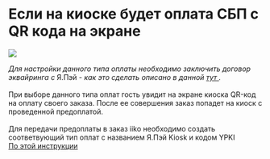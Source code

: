 # Если на киоске будет оплата СБП с QR кода на экране

![](https://optim.tildacdn.com/tild6663-6533-4838-b532-666237363338/-/resize/360x/-/format/webp/file_11.png.webp)

_Для настройки данного типа оплаты необходимо заключить договор эквайринга с_ Я.Пэй _- как это сделать описано в данной_ [_тут_ ](https://app.gitbook.com/o/eIw02JG0OGto3PW12dVB/s/SzAdygDFG92qN4cRtvV5/~/changes/19/kak-nastroit/podgotovte-iiko-k-integracii-s-kioskom/esli-na-kioske-budet-oplata-sbp-s-qr-koda-na-ekrane/registraciya-v-ya.pei)_._\
\
При выборе данного типа оплат гость увидит на экране киоска QR-код на оплату своего заказа. После ее совершения заказ попадет на киоск c проведенной предоплатой.\
\
Для передачи предоплаты в заказ iiko необходимо создать соответвующий тип оплат с названием Я.Пэй Kiosk и кодом YPKI\
[По этой инструкции](https://app.gitbook.com/o/eIw02JG0OGto3PW12dVB/s/SzAdygDFG92qN4cRtvV5/~/changes/19/kak-nastroit/podgotovte-iiko-k-integracii-s-kioskom/esli-na-kioske-budet-bankovskii-terminal/sozdanie-tipov-oplat)
